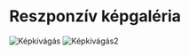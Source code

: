 # Reszponzív képgaléria

![Képkivágás](https://github.com/nedairisz/reszponziv_oldal_kepekkel/assets/147142664/2dfaf0d2-625b-4378-b6fe-a29431e21ffc)
![Képkivágás2](https://github.com/nedairisz/reszponziv_oldal_kepekkel/assets/147142664/6300c563-cde6-4f3c-85b2-40864f990330)
